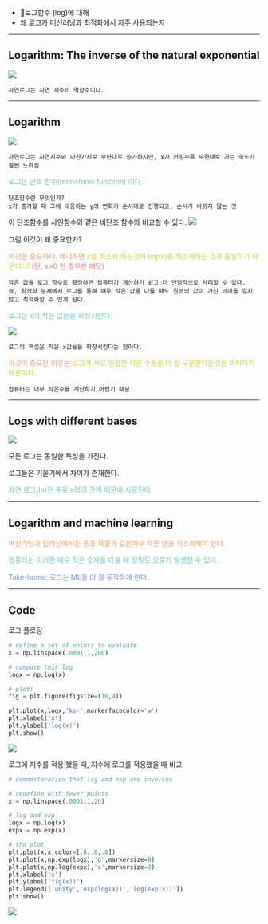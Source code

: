 - 로그함수 (log)에 대해
- 왜 로그가 머신러닝과 최적화에서 자주 사용되는지
---
## Logarithm: The inverse of the natural exponential

![](20.Pasted%20image%2020241003203517.png)

	자연로그는 자연 지수의 역함수이다.

---
## Logarithm
![](20.Pasted%20image%2020241003204050.png)

	자연로그는 자연지수와 마찬가지로 무한대로 증가하지만, x가 커질수록 무한대로 가는 속도가 훨씬 느려짐

<span style="color:rgb(116, 195, 194)">로그는 단조 함수(monotonic function) 이다</span> .

	단조함수란 무엇인가?
	x가 증가할 때 그에 대응하는 y의 변화가 순서대로 진행되고, 순서가 바뀌지 않는 것

이 단조함수를 사인함수와 같은 비단조 함수와 비교할 수 있다.
![](20.Pasted%20image%2020241003205534.png)

그럼 이것이 왜 중요한가?

<span style="color:rgb(236, 158, 111)">이것은 중요하다. 왜냐하면</span>
<span style="color:rgb(205, 205, 81)">x를 최소화 하는것이 log(x)를 최소화하는 것과 동일하기 때문이다!</span> 
<span style="color:rgb(230, 122, 122)">(단, x>0 인 경우만 해당)</span> 

	작은 값을 로그 함수로 확장하면 컴퓨터가 계산하기 쉽고 더 안정적으로 처리할 수 있다. 
	즉, 최적화 문제에서 로그를 통해 매우 작은 값을 다룰 때도 원래의 값이 가진 의미를 잃지 않고 최적화할 수 있게 된다.

<span style="color:rgb(116, 195, 194)">로그는 x의 작은 값들을 확장시킨다.</span> 

![](20.Pasted%20image%2020241003212320.png)

	로그의 핵심은 작은 x값들을 확장시킨다는 점이다.

<span style="color:rgb(236, 158, 111)">이것이 중요한 이유는</span> 
<span style="color:rgb(205, 205, 81)">로그가 서로 인접한 작은 수들을 더 잘 구분한다는것을 의미하기 때문이다.</span>

	컴퓨터는 너무 작은수를 계산하기 어렵기 때문

---
## Logs with different bases

![](20.Pasted%20image%2020241003214248.png)

모든 로그는 동일한 특성을 가진다.

로그들은 기울기에서 차이가 존재한다.

<span style="color:rgb(116, 195, 194)">자연 로그(ln)은 주로 e와의 관계 때문에 사용된다.</span> 

---
## Logarithm and machine learning

<span style="color:rgb(236, 158, 111)">머신러닝과 딥러닝에서는 종종 확률과 같은매우 작은 양을 최소화해야 한다. </span>

<span style="color:rgb(116, 195, 194)">컴퓨터는 이러한 매우 작은 숫자를 다룰 때 정밀도 오류가 발생할 수 있다.</span> 

<span style="color:rgb(118, 147, 234)">Take-home: 로그는 ML을 더 잘 동작하게 한다. </span>

---
## Code

로그 플로팅
```python
# define a set of points to evaluate 
x = np.linspace(.0001,1,200)

# compute thir log
logx = np.log(x)

# plot!
fig = plt.figure(figsize=(10,4))

plt.plot(x,logx,'ks-',markerfacecolor='w')
plt.xlabel('x')
plt.ylabel('log(x)')
plt.show()
```
![](20.Pasted%20image%2020241003215809.png)

로그에 지수를 적용 했을 때, 지수에 로그를 적용했을 때 비교
```python
# demonstaration that log and exp are inverses

# redefine with fewer points
x = np.linspace(.0001,1,20)

# log and exp
logx = np.log(x)
expx = np.exp(x)

# the plot
plt.plot(x,x,color=[.8,.8,.8])
plt.plot(x,np.exp(logx),'o',markersize=8)
plt.plot(x,np.log(expx),'x',markersize=8)
plt.xlabel('x')
plt.ylabel('f(g(x))')
plt.legend(['unity','exp(log(x))','log(exp(x))'])
plt.show()
```
![](20.Pasted%20image%2020241003215934.png)
